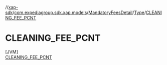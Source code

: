 //[xap-sdk](../../../../../index.md)/[com.expediagroup.sdk.xap.models](../../../index.md)/[MandatoryFeesDetail](../../index.md)/[Type](../index.md)/[CLEANING_FEE_PCNT](index.md)

# CLEANING_FEE_PCNT

[JVM]\
[CLEANING_FEE_PCNT](index.md)
